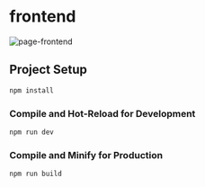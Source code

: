 # frontend

![page-frontend](https://user-images.githubusercontent.com/108381369/209889685-ae16296f-16ef-433b-8b85-10dcf30488a7.png)



## Project Setup

```sh
npm install
```

### Compile and Hot-Reload for Development

```sh
npm run dev
```

### Compile and Minify for Production

```sh
npm run build
```
